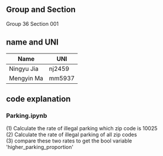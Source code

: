 ## Group and Section
Group 36 Section 001
## name and UNI
 Name | UNI
  ------------- | -------------
 Ningyu Jia  | nj2459
 Mengyin Ma  | mm5937
 
## code explanation
### Parking.ipynb
(1) Calculate the rate of illegal parking which zip code is 10025<br>
(2) Calculate the rate of illegal parking of all zip codes<br>
(3) compare these two rates to get the bool variable 'higher_parking_proportion' <br>

